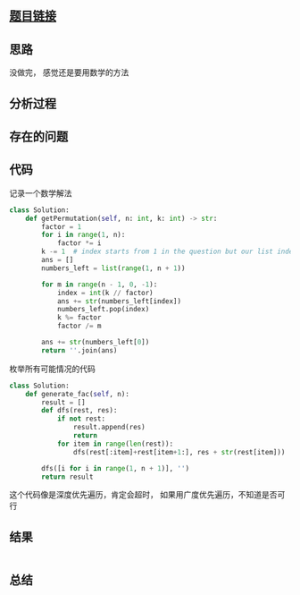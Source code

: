 [//]: # (@Author  : xu.junpeng)
[//]: # (@Time    : 2020/6/21 3:49 下午)
## [题目链接](https://leetcode.com/problems/permutation-sequence/)

## 思路
没做完， 感觉还是要用数学的方法
## 分析过程

## 存在的问题

## 代码
记录一个数学解法
```python
class Solution:
    def getPermutation(self, n: int, k: int) -> str:
        factor = 1
        for i in range(1, n):
            factor *= i
        k -= 1  # index starts from 1 in the question but our list indexs starts from 0
        ans = []
        numbers_left = list(range(1, n + 1))

        for m in range(n - 1, 0, -1):
            index = int(k // factor)
            ans += str(numbers_left[index])
            numbers_left.pop(index)
            k %= factor
            factor /= m

        ans += str(numbers_left[0])
        return ''.join(ans)
```
枚举所有可能情况的代码
```python
class Solution:
    def generate_fac(self, n):
        result = []
        def dfs(rest, res):
            if not rest:
                result.append(res)
                return
            for item in range(len(rest)):
                dfs(rest[:item]+rest[item+1:], res + str(rest[item]))

        dfs([i for i in range(1, n + 1)], '')
        return result

```
这个代码像是深度优先遍历，肯定会超时， 如果用广度优先遍历，不知道是否可行
## 结果
```

```
## 总结

